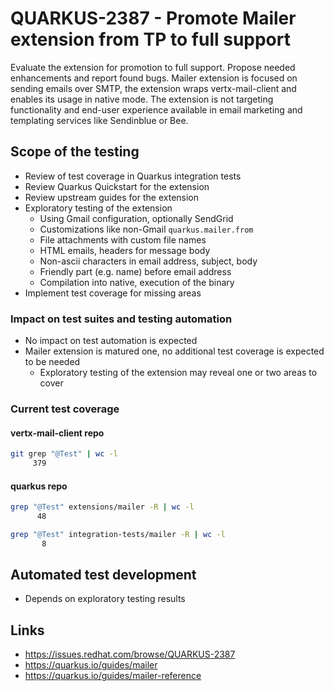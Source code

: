 # QUARKUS-2387 - Promote Mailer extension from TP to full support

Evaluate the extension for promotion to full support. Propose needed enhancements and report found bugs.
Mailer extension is focused on sending emails over SMTP, the extension wraps vertx-mail-client and enables its usage in native mode.
The extension is not targeting functionality and end-user experience available in email marketing and templating services like Sendinblue or Bee.

## Scope of the testing
 - Review of test coverage in Quarkus integration tests
 - Review Quarkus Quickstart for the extension
 - Review upstream guides for the extension
 - Exploratory testing of the extension
   - Using Gmail configuration, optionally SendGrid
   - Customizations like non-Gmail `quarkus.mailer.from`
   - File attachments with custom file names
   - HTML emails, headers for message body
   - Non-ascii characters in email address, subject, body
   - Friendly part (e.g. name) before email address
   - Compilation into native, execution of the binary
 - Implement test coverage for missing areas

### Impact on test suites and testing automation
 - No impact on test automation is expected
 - Mailer extension is matured one, no additional test coverage is expected to be needed
   - Exploratory testing of the extension may reveal one or two areas to cover

### Current test coverage
#### vertx-mail-client repo
```bash
git grep "@Test" | wc -l
     379
```
#### quarkus repo
```bash
grep "@Test" extensions/mailer -R | wc -l
      48

grep "@Test" integration-tests/mailer -R | wc -l
       8
```

## Automated test development
 - Depends on exploratory testing results

## Links
* https://issues.redhat.com/browse/QUARKUS-2387
* https://quarkus.io/guides/mailer
* https://quarkus.io/guides/mailer-reference
